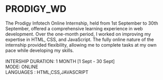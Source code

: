 # PRODIGY_WD


The Prodigy Infotech Online Internship, held from 1st September to 30th September, offered a comprehensive learning experience in web development. Over the one-month period, I worked on improving my expertise in HTML, CSS, and JavaScript. The fully online nature of the internship provided flexibility, allowing me to complete tasks at my own pace while developing my skills.
<br><br>
INTERSHIP DURATION: 1 MONTH [1 Sept - 30 Sept] <br>
MODE: ONLINE <br>
LANGUAGES : HTML,CSS,JAVASCRIPT <br>


